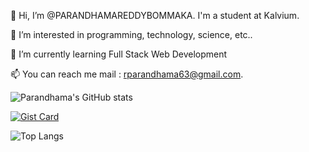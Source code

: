 👋 Hi, I’m @PARANDHAMAREDDYBOMMAKA. I'm a student at Kalvium.

👀 I’m interested in programming, technology, science, etc..

🌱 I’m currently learning Full Stack Web Development

📫 You can reach me mail : rparandhama63@gmail.com.

![Parandhama's GitHub stats](https://github-readme-stats.vercel.app/api?username=PARANDHAMAREDDYBOMMAKA&show_icons=true)

[![Gist Card](https://github-readme-stats.vercel.app/api/gist?id=bbfce31e0217a3689c8d961a356cb10d)](https://gist.github.com/Yizack/bbfce31e0217a3689c8d961a356cb10d/)

![Top Langs](https://github-readme-stats.vercel.app/api/top-langs/?username=PARANDHAMAREDDYBOMMAKA&hide_progress=false)

<!---
PARANDHAMAREDDYBOMMAKA/PARANDHAMAREDDYBOMMAKA is a ✨ special ✨ repository because its `README.md` (this file) appears on your GitHub profile.
You can click the Preview link to take a look at your changes.
--->
